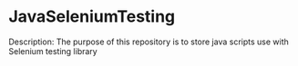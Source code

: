 # JavaSeleniumTesting

Description: The purpose of this repository is to store java scripts use with Selenium testing library
